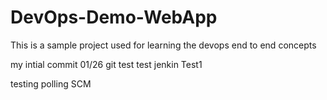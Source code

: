 # DevOps-Demo-WebApp
This is a sample project used for learning the devops end to end concepts

my intial commit 01/26
git test test
jenkin Test1

testing polling SCM
